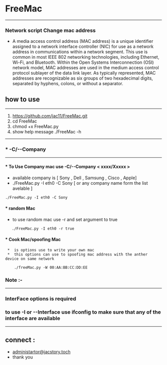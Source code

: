 # FreeMac
*****************************
### Network script Change mac address 
* A media access control address (MAC address) is a unique identifier assigned to a network interface controller (NIC) for use as a network address in       communications within a network segment. This use is common in most IEEE 802 networking technologies, including Ethernet, Wi-Fi, and Bluetooth. Within the Open Systems Interconnection (OSI) network model, MAC addresses are used in the medium access control protocol sublayer of the data link layer. As typically represented, MAC addresses are recognizable as six groups of two hexadecimal digits, separated by hyphens, colons, or without a separator. 

## how to use 
-----------------------------------------------

1.  https://github.com/jac11/FreeMac.git
2.  cd FreeMac
3.  chmod +x FreeMac.py
4.  show help message ./FreeMac -h 
-----------------------------------------------
 ### * -C/--Company  
-------------------------------------------

#### * To  Use Company mac use -C/--Company  < xxxx/Xxxxx > 
   * available company is [ Sony , Dell , Samsung , Cisco , Apple]
   * ./FreeMac.py -I eth0 -C Sony [ or any company name form the list avelable ]
```
./FreeMac.py -I eth0 -C Sony
````
#### * random Mac
* to use random mac use -r and set argument to true
```
   ./FreeMac.py -I eth0 -r true
   ```
#### * Cook Mac/spoofing Mac
     *  is options use to write your own mac 
     *  this options can use to spoofing mac address with the anther device on same network 
```
    ./freeMac.py -W 00:AA:BB:CC:DD:EE 
```    

###  Note :-
--------------------------------------
###  InterFace options is required  
###  to use -I or --Interface  use ifconfig to make sure that any of the interface are available
-----------------------------------------
## connect :
- administartor@jacstory.toch
-  thank you 
 
